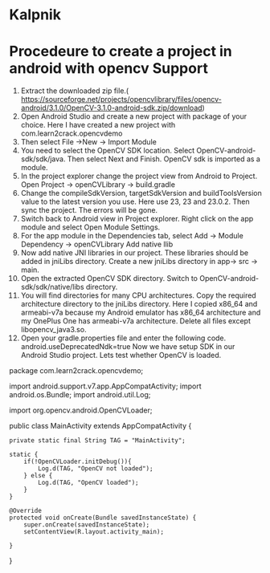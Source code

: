 # Kalpnik
# Procedeure to create a project in android with opencv Support
1. Extract the downloaded zip file.( https://sourceforge.net/projects/opencvlibrary/files/opencv-android/3.1.0/OpenCV-3.1.0-android-sdk.zip/download)
2. Open Android Studio and create a new project with package of your choice. Here I have created a new project with com.learn2crack.opencvdemo
3. Then select File ->New -> Import Module
4. You need to select the OpenCV SDK location. Select OpenCV-android-sdk/sdk/java. Then select Next and Finish. OpenCV sdk is imported as a module.
5. In the project explorer change the project view from Android to Project. Open Project -> openCVLibrary -> build.gradle
6. Change the compileSdkVersion, targetSdkVersion and buildToolsVersion value to the latest version you use. Here use 23, 23 and 23.0.2. Then sync the project. The errors will be gone.
7. Switch back to Android view in Project explorer. Right click on the app module and select Open Module Settings.
8. For the app module in the Dependencies tab, select Add -> Module Dependency -> openCVLibrary
Add native llib
1. Now add native JNI libraries in our project. These libraries should be added in jniLibs directory. Create a new jniLibs directory in app-> src -> main.
2. Open the extracted OpenCV SDK directory. Switch to OpenCV-android-sdk/sdk/native/libs directory.
3. You will find directories for many CPU architectures. Copy the required architecture directory to the jniLibs directory. Here I copied x86_64 and armeabi-v7a because my Android emulator has x86_64 architecture and my OnePlus One has armeabi-v7a architecture. Delete all files except libopencv_java3.so.
4. Open your gradle.properties file and enter the following code.
android.useDeprecatedNdk=true
Now we have setup SDK in our Android Studio project. Lets test whether OpenCV is loaded.

package com.learn2crack.opencvdemo;
 
import android.support.v7.app.AppCompatActivity;
import android.os.Bundle;
import android.util.Log;
 
import org.opencv.android.OpenCVLoader;
 
public class MainActivity extends AppCompatActivity {
 
    private static final String TAG = "MainActivity";
 
    static {
        if(!OpenCVLoader.initDebug()){
            Log.d(TAG, "OpenCV not loaded");
        } else {
            Log.d(TAG, "OpenCV loaded");
        }
    }
 
    @Override
    protected void onCreate(Bundle savedInstanceState) {
        super.onCreate(savedInstanceState);
        setContentView(R.layout.activity_main);
 
    }
}
